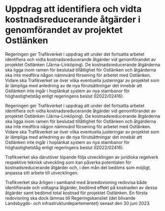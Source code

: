 # Uppdrag att identifiera och vidta kostnadsreducerande åtgärder i genomförandet av projektet Ostlänken

Regeringen ger Trafikverket i uppdrag att under det fortsatta arbetet identifiera och vidta kostnadsreducerande åtgärder vid genomförandet av projektet Ostlänken (Järna–Linköping). De kostnadsreducerande åtgärderna ska ligga inom ramen för beslutad tillåtlighet för Ostlänken och åtgärderna ska inte medföra någon nämnvärd försening för arbetet med Ostlänken. Vidare ska Trafikverket se över vilka eventuella justeringar av projektet som
är lämpliga med anledning av de nya förutsättningar det innebär att Ostlänken inte ingår i hoplänkat system av nya stambanor för höghastighetståg enligt regeringens beslut (I2022/02416).

Regeringen ger Trafikverket i uppdrag att under det fortsatta arbetet identifiera och vidta kostnadsreducerande åtgärder vid genomförandet av projektet Ostlänken (Järna–Linköping). De kostnadsreducerande åtgärderna ska ligga inom ramen för beslutad tillåtlighet för Ostlänken och åtgärderna ska inte medföra någon nämnvärd försening för arbetet med Ostlänken. Vidare ska Trafikverket se över vilka eventuella justeringar av projektet som
är lämpliga med anledning av de nya förutsättningar det innebär att Ostlänken inte ingår i hoplänkat system av nya stambanor för höghastighetståg enligt regeringens beslut (I2022/02416).

Trafikverket ska därutöver löpande följa utvecklingen av juridiska regelverk respektive teknisk utveckling som kan påverka potentialen för
kostnadsreducerande åtgärder och, i den mån det bedöms som möjligt,
anpassa sitt arbete till utvecklingen.

Trafikverket ska årligen i samband med årsredovisning redovisa både
identifierade och vidtagna åtgärder, bedömd effekt på kostnaden av dessa åtgärder samt bedömd total kostnad för projektet Ostlänken. En första redovisning ska dock lämnas till Regeringskansliet (det blivande Landsbygds- och infrastrukturdepartementet) senast den 30 juni 2023.
